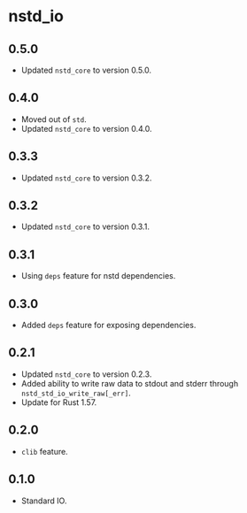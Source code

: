# nstd_io
## 0.5.0
- Updated `nstd_core` to version 0.5.0.
## 0.4.0
- Moved out of `std`.
- Updated `nstd_core` to version 0.4.0.
## 0.3.3
- Updated `nstd_core` to version 0.3.2.
## 0.3.2
- Updated `nstd_core` to version 0.3.1.
## 0.3.1
- Using `deps` feature for nstd dependencies.
## 0.3.0
- Added `deps` feature for exposing dependencies.
## 0.2.1
- Updated `nstd_core` to version 0.2.3.
- Added ability to write raw data to stdout and stderr through `nstd_std_io_write_raw[_err]`.
- Update for Rust 1.57.
## 0.2.0
- `clib` feature.
## 0.1.0
- Standard IO.
